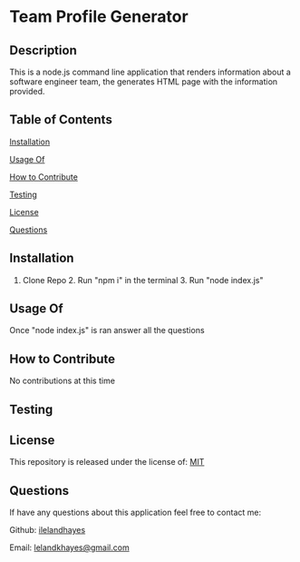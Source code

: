 
  # Team Profile Generator

  ## Description
  
  This is a node.js command line application that renders information about a software engineer team, the generates HTML page with the information provided.
  
  ## Table of Contents
  
  [Installation](https://github.com/ilelandhayes#Installation)


  [Usage Of](https://github.com/ilelandhayes#Usage-Of)


  [How to Contribute](https://github.com/ilelandhayes#How-to-Contribute)


  [Testing](https://github.com/ilelandhayes#Testing)


  [License](https://github.com/ilelandhayes#License)


  [Questions](https://github.com/ilelandhayes#Questions)
  
  ## Installation
  
  1. Clone Repo 2. Run "npm i" in the terminal 3. Run "node index.js" 
  
  ## Usage Of
  
  Once "node index.js" is ran answer all the questions
  
  ## How to Contribute
  
  No contributions at this time
  
  ## Testing
  
    
  
  ## License
  
  This repository is released under the license of: [MIT](https://opensource.org/licenses/MIT)

  ## Questions

  If have any questions about this application feel free to contact me:

  Github: [ilelandhayes](https://github.com/ilelandhayes)

  Email: lelandkhayes@gmail.com
